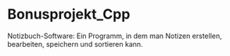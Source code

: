 # Bonusprojekt_Cpp

Notizbuch-Software: Ein Programm, in dem man Notizen erstellen, bearbeiten, speichern und sortieren kann.
